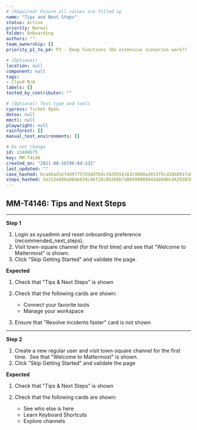 ```yaml
---
# (Required) Ensure all values are filled up
name: "Tips and Next Steps"
status: Active
priority: Normal
folder: Onboarding
authors: ""
team_ownership: []
priority_p1_to_p4: P3 - Deep Functions (Do extensive scenarios work?)

# (Optional)
location: null
component: null
tags: 
- Cloud N/A
labels: []
tested_by_contributor: ""

# (Optional) Test type and tools
cypress: Ticket Open
detox: null
mmctl: null
playwright: null
rainforest: []
manual_test_environments: []

# Do not change
id: 13488675
key: MM-T4146
created_on: "2021-08-16T06:04:33Z"
last_updated: ""
case_hashed: bca46ad1e74d97757d3dd7bdc3429556163c9600a3015f5cd10b801fa6d7847fe7c021ee284cbcc8bad994845fe03264
steps_hashed: 5a313e688a884e839c46f28c8b260b7a00499905043ab690c4420383b7257110eac0379f1eccc502945cf0a0207a5c76
---
```


<!-- (Auto-generated) Based on frontmatter's "key" and "name" -->

## MM-T4146: Tips and Next Steps

---

**Step 1**

1. Login as sysadmin and reset onboarding preference (recommended\_next\_steps).
2. Visit town-square channel (for the first time) and see that "Welcome to Mattermost" is shown.
3. Click "Skip Getting Started" and validate the page.

**Expected**

1. Check that "Tips & Next Steps" is shown

2. Check that the following cards are shown:

   - Connect your favorite tools
   - Manage your workspace

3. Ensure that "Resolve incidents faster" card is not shown

---

**Step 2**

1. Create a new regular user and visit town-square channel for the first time.  See that "Welcome to Mattermost" is shown.
2. Click "Skip Getting Started" and validate the page

**Expected**

1. Check that "Tips & Next Steps" is shown

2. Check that the following cards are shown:

   - See who else is here
   - Learn Keyboard Shortcuts
   - Explore channels
